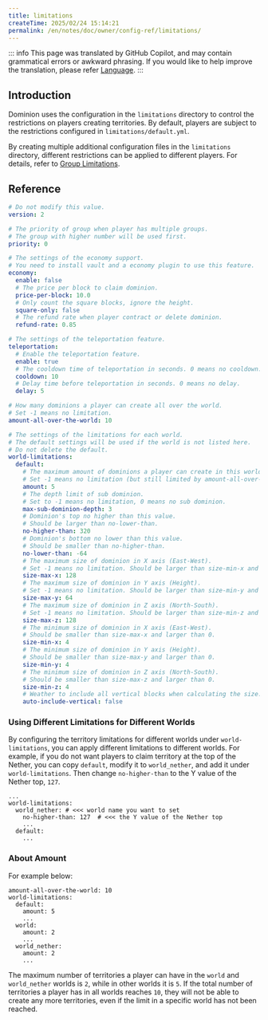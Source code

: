 ```yaml
---
title: limitations
createTime: 2025/02/24 15:14:21
permalink: /en/notes/doc/owner/config-ref/limitations/
---
```


::: info
This page was translated by GitHub Copilot, and may contain grammatical errors or awkward phrasing.
If you would like to help improve the translation, please refer [Language](/en/notes/doc/owner/config-ref/languages/).
:::

## Introduction

Dominion uses the configuration in the `limitations` directory to control the restrictions on players creating
territories. By default, players are subject to the restrictions configured in `limitations/default.yml`.

By creating multiple additional configuration files in the `limitations` directory, different restrictions can be
applied to different players. For details, refer to [Group Limitations](/en/notes/doc/owner/other/multi-limitations/).

## Reference

```yaml :collapsed-lines
# Do not modify this value.
version: 2

# The priority of group when player has multiple groups.
# The group with higher number will be used first.
priority: 0

# The settings of the economy support.
# You need to install vault and a economy plugin to use this feature.
economy:
  enable: false
  # The price per block to claim dominion.
  price-per-block: 10.0
  # Only count the square blocks, ignore the height.
  square-only: false
  # The refund rate when player contract or delete dominion.
  refund-rate: 0.85

# The settings of the teleportation feature.
teleportation:
  # Enable the teleportation feature.
  enable: true
  # The cooldown time of teleportation in seconds. 0 means no cooldown.
  cooldown: 10
  # Delay time before teleportation in seconds. 0 means no delay.
  delay: 5

# How many dominions a player can create all over the world.
# Set -1 means no limitation.
amount-all-over-the-world: 10

# The settings of the limitations for each world.
# The default settings will be used if the world is not listed here.
# Do not delete the default.
world-limitations:
  default:
    # The maximum amount of dominions a player can create in this world.
    # Set -1 means no limitation (but still limited by amount-all-over-the-world).
    amount: 5
    # The depth limit of sub dominion.
    # Set to -1 means no limitation, 0 means no sub dominion.
    max-sub-dominion-depth: 3
    # Dominion's top no higher than this value.
    # Should be larger than no-lower-than.
    no-higher-than: 320
    # Dominion's bottom no lower than this value.
    # Should be smaller than no-higher-than.
    no-lower-than: -64
    # The maximum size of dominion in X axis (East-West).
    # Set -1 means no limitation. Should be larger than size-min-x and 0.
    size-max-x: 128
    # The maximum size of dominion in Y axis (Height).
    # Set -1 means no limitation. Should be larger than size-min-y and 0.
    size-max-y: 64
    # The maximum size of dominion in Z axis (North-South).
    # Set -1 means no limitation. Should be larger than size-min-z and 0.
    size-max-z: 128
    # The minimum size of dominion in X axis (East-West).
    # Should be smaller than size-max-x and larger than 0.
    size-min-x: 4
    # The minimum size of dominion in Y axis (Height).
    # Should be smaller than size-max-y and larger than 0.
    size-min-y: 4
    # The minimum size of dominion in Z axis (North-South).
    # Should be smaller than size-max-z and larger than 0.
    size-min-z: 4
    # Weather to include all vertical blocks when calculating the size.
    auto-include-vertical: false

```

### Using Different Limitations for Different Worlds

By configuring the territory limitations for different worlds under `world-limitations`, you can apply different
limitations to different worlds.
For example, if you do not want players to claim territory at the top of the Nether, you can copy `default`, modify it
to `world_nether`, and add it under `world-limitations`.
Then change `no-higher-than` to the Y value of the Nether top, `127`.

```yaml{4}
...
world-limitations:
  world_nether: # <<< world name you want to set
    no-higher-than: 127  # <<< the Y value of the Nether top
    ...
  default:   
    ...
```

### About Amount

For example below:

```yaml{1,4,7,10}
amount-all-over-the-world: 10
world-limitations:
  default:
    amount: 5
    ...
  world:
    amount: 2
    ...
  world_nether:
    amount: 2
    ...
```

The maximum number of territories a player can have in the `world` and `world_nether` worlds is `2`, while in other
worlds it is `5`.
If the total number of territories a player has in all worlds reaches `10`, they will not be able to create any more
territories, even if the limit in a specific world has not been reached.